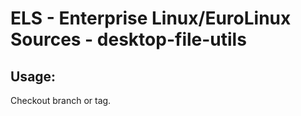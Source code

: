# ELS - Enterprise Linux/EuroLinux Sources - desktop-file-utils 
## Usage:
  Checkout branch or tag.
